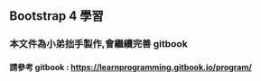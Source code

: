 ## Bootstrap 4 學習
### 本文件為小弟拙手製作,會繼續完善 gitbook
#### 請參考 gitbook : https://learnprogramming.gitbook.io/program/
